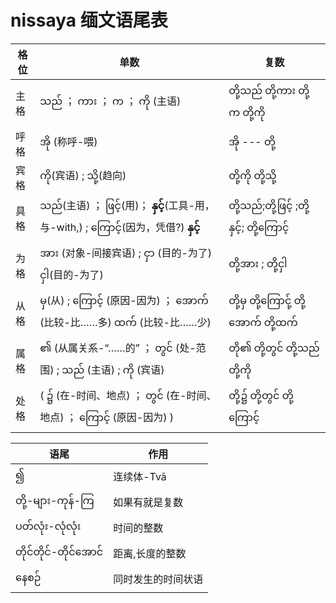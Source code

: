 # nissaya 缅文语尾表

| 格位 | 单数 | 复数 |
| - | - | - | 
|主格|  သည် ； ကား ； က ； ကို (主语) | တို့သည် တို့ကား  တို့က တို့ကို |  
|呼格|  အို (称呼-喂) | အို --- တို့ |
|宾格| ကို(宾语) ; သို့(趋向) | တို့ကို  တို့သို့ |
|具格| သည်(主语) ； ဖြင့်(用)； **နှင့်**(工具-用，与-with,) ;  ကြောင့်(因为，凭借?)  **နှင့်**  |တို့သည်;တို့ဖြင့် ;တို့နှင့်; တို့ကြောင့် |
|为格| အား (对象-间接宾语) ; ငှာ (目的-为了)  ငှါ(目的-为了) | တို့အား ; တို့ငှါ |
|从格|  မှ(从) ;  ကြောင့် (原因-因为) ； အောက် (比较-比……多) ထက် (比较-比……少)  | တို့မှ တို့ကြောင်ု့  တို့အောက် တို့ထက် |
|属格| ၏ (从属关系-“……的” ； တွင် (处-范围) ; သည် (主语) ; ကို (宾语) | တို၏ တို့တွင် တို့သည် တို့ကို  |
|处格| ( ၌ (在-时间、地点) ； တွင် (在-时间、地点) ；  ကြောင့် (原因-因为) )  | တို့၌ တို့တွင် တို့ကြောင့် |


| 语尾 | 作用 |
| - | - |
| ၍  |  连续体-Tvā |
| တို့-များ-ကုန်-ကြ  |  如果有就是复数 |
| ပတ်လုံး-လုံလုံး  | 时间的整数 |
| တိုင်တိုင်-တိုင်အောင်  |  距离,长度的整数 |
| နေစဉ်  |  同时发生的时间状语 |
